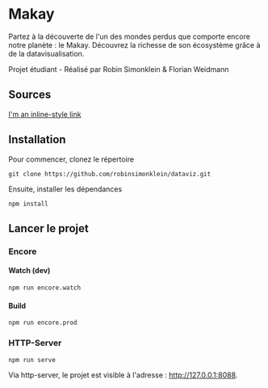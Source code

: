 # Makay

Partez à la découverte de l'un des mondes perdus que comporte encore notre planète : le Makay. Découvrez la richesse de son écosystème grâce à de la  datavisualisation.

Projet étudiant - Réalisé par Robin Simonklein & Florian Weidmann

## Sources

[I'm an inline-style link](https://www.google.com)

## Installation

Pour commencer, clonez le répertoire
```
git clone https://github.com/robinsimonklein/dataviz.git
```

Ensuite, installer les dépendances
```
npm install
```

## Lancer le projet
### Encore
#### Watch (dev)
```
npm run encore.watch
```

#### Build 
```
npm run encore.prod
```

### HTTP-Server
```
npm run serve
```

Via http-server, le projet est visible à l'adresse : http://127.0.0.1:8088.
